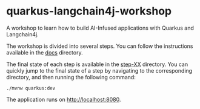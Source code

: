 # quarkus-langchain4j-workshop

A workshop to learn how to build AI-Infused applications with Quarkus and Langchain4j.


The workshop is divided into several steps.
You can follow the instructions available in the [docs](docs) directory.

The final state of each step is available in the [step-XX](step-XX) directory.
You can quickly jump to the final state of a step by navigating to the corresponding directory, and then running the following command:

```shell
./mvnw quarkus:dev
```

The application runs on [http://localhost:8080](http://localhost:8080).